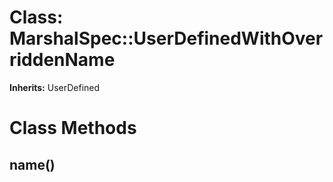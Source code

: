 # Class: MarshalSpec::UserDefinedWithOverriddenName
**Inherits:** UserDefined
    



# Class Methods
## name() [](#method-c-name)

